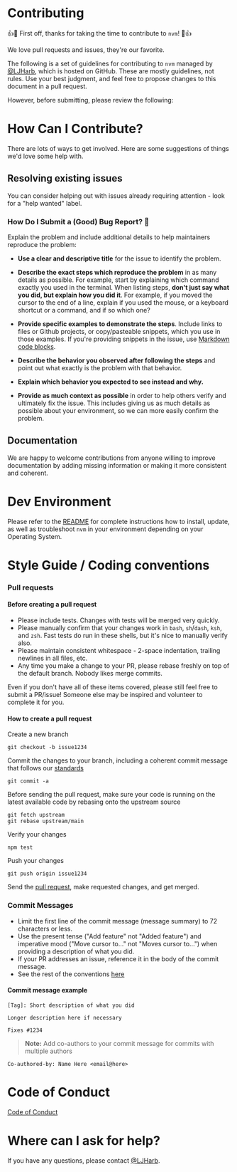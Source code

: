 # Contributing

:+1::tada: First off, thanks for taking the time to contribute to `nvm`! :tada::+1:

We love pull requests and issues, they're our favorite.

The following is a set of guidelines for contributing to `nvm` managed by [@LJHarb](https://github.com/ljharb), which is hosted on GitHub. These are mostly guidelines, not rules. Use your best judgment, and feel free to propose changes to this document in a pull request.

However, before submitting, please review the following:

# How Can I Contribute?

There are lots of ways to get involved. Here are some suggestions of things we'd love some help with.

## Resolving existing issues

You can consider helping out with issues already requiring attention - look for a "help wanted" label.

### How Do I Submit a (Good) Bug Report? :bug:

Explain the problem and include additional details to help maintainers reproduce the problem:

* **Use a clear and descriptive title** for the issue to identify the problem.

* **Describe the exact steps which reproduce the problem** in as many details as possible. For example, start by explaining which command exactly you used in the terminal. When listing steps, **don't just say what you did, but explain how you did it**. For example, if you moved the cursor to the end of a line, explain if you used the mouse, or a keyboard shortcut or a command, and if so which one?
* **Provide specific examples to demonstrate the steps**. Include links to files or Github projects, or copy/pasteable snippets, which you use in those examples. If you're providing snippets in the issue, use [Markdown code blocks](https://help.github.com/articles/markdown-basics/#multiple-lines).
* **Describe the behavior you observed after following the steps** and point out what exactly is the problem with that behavior.
* **Explain which behavior you expected to see instead and why.**
* **Provide as much context as possible** in order to help others verify and ultimately fix the issue. This includes giving us as much details as possible about your environment, so we can more easily confirm the problem.

## Documentation

We are happy to welcome contributions from anyone willing to improve documentation by adding missing information or making it more consistent and coherent.

# Dev Environment

Please refer to the [README](README.md) for complete instructions how to install, update, as well as troubleshoot `nvm` in your environment depending on your Operating System.

# Style Guide / Coding conventions

### Pull requests

#### Before creating a pull request

  - Please include tests. Changes with tests will be merged very quickly.
  - Please manually confirm that your changes work in `bash`, `sh`/`dash`, `ksh`, and `zsh`. Fast tests do run in these shells, but it's nice to manually verify also.
  - Please maintain consistent whitespace - 2-space indentation, trailing newlines in all files, etc.
  - Any time you make a change to your PR, please rebase freshly on top of the default branch. Nobody likes merge commits.

Even if you don't have all of these items covered, please still feel free to submit a PR/issue! Someone else may be inspired and volunteer to complete it for you.

#### How to create a pull request

Create a new branch

```
git checkout -b issue1234
```

Commit the changes to your branch, including a coherent commit message that follows our [standards](#commit-messages)

```
git commit -a
```

Before sending the pull request, make sure your code is running on the latest available code by rebasing onto the upstream source

```
git fetch upstream
git rebase upstream/main
```

Verify your changes

```
npm test
```

Push your changes

```
git push origin issue1234
```

Send the [pull request](https://docs.github.com/en/pull-requests), make requested changes, and get merged.

### Commit Messages

* Limit the first line of the commit message (message summary) to 72 characters or less.
* Use the present tense ("Add feature" not "Added feature") and imperative mood ("Move cursor to..." not "Moves cursor to...") when providing a description of what you did.
* If your PR addresses an issue, reference it in the body of the commit message.
* See the rest of the conventions [here](https://gist.github.com/ljharb/772b0334387a4bee89af24183114b3c7)

#### Commit message example

```
[Tag]: Short description of what you did

Longer description here if necessary

Fixes #1234
```

> **Note:**  Add co-authors to your commit message for commits with multiple authors

```
Co-authored-by: Name Here <email@here>
```


# Code of Conduct
[Code of Conduct](https://github.com/nvm-sh/.github/blob/HEAD/CODE_OF_CONDUCT.md)

# Where can I ask for help?
If you have any questions, please contact [@LJHarb](mailto:ljharb@gmail.com).

